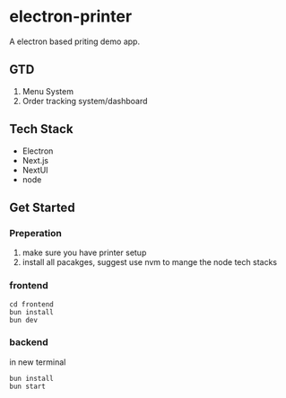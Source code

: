 # electron-printer

A electron based priting demo app.

## GTD

1. Menu System
2. Order tracking system/dashboard

## Tech Stack

- Electron
- Next.js
- NextUI
- node

## Get Started

### Preperation

1. make sure you have printer setup
2. install all pacakges, suggest use nvm to mange the node tech stacks

### frontend

```
cd frontend
bun install 
bun dev
```

### backend

in new terminal

```
bun install
bun start
```